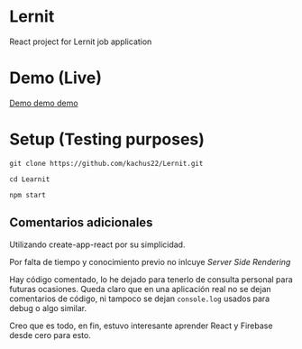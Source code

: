 # Lernit
React project for Lernit job application

# Demo (Live)
[Demo demo demo](http:///www.enriquegarcia.me)

# Setup (Testing purposes)
`git clone https://github.com/kachus22/Lernit.git`

`cd Learnit`

`npm start`

## Comentarios adicionales
Utilizando create-app-react por su simplicidad.

Por falta de tiempo y conocimiento previo no inlcuye *Server Side Rendering*

Hay código comentado, lo he dejado para tenerlo de consulta personal para futuras ocasiones.
Queda claro que en una aplicación real no se dejan comentarios de código, ni tampoco se dejan `console.log` usados para debug o algo similar.

Creo que es todo, en fin, estuvo interesante aprender React y Firebase desde cero para esto.
